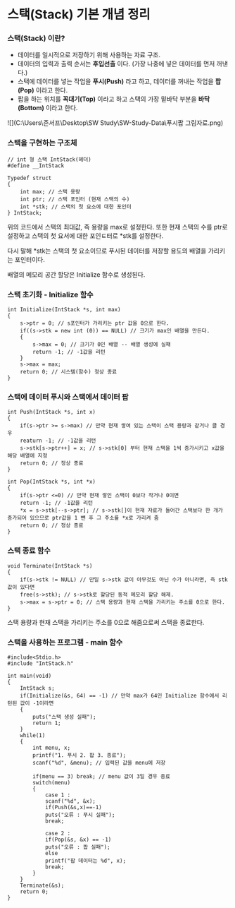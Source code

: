 # 스택(Stack) 기본 개념 정리



### 스택(Stack) 이란?

- 데이터를 일시적으로 저장하기 위해 사용하는 자료 구조.
- 데이터의 입력과 출력 순서는 **후입선출** 이다. (가장 나중에 넣은 데이터를 먼저 꺼낸다.)
- 스택에 데이터를 넣는 작업을 **푸시(Push)** 라고 하고, 데이터를 꺼내는 작업을 **팝(Pop)** 이라고 한다.
- 팝을 하는 위치를 **꼭대기(Top)** 이라고 하고 스택의 가장 밑바닥 부분을 **바닥(Bottom)** 이라고 한다.



![](C:\Users\존서프\Desktop\SW Study\SW-Study-Data\푸시팝 그림자료.png)



### 스택을 구현하는 구조체

```
// int 형 스택 IntStack(헤더)
#define __IntStack

Typedef struct
{
    int max; // 스택 용량
    int ptr; // 스택 포인터 (현재 스택의 수)
    int *stk; // 스택의 첫 요소에 대한 포인터
} IntStack;
```

위의 코드에서 스택의 최대값, 즉 용량을 max로 설정한다. 또한 현재 스택의 수를 ptr로 설정하고 스택의 첫 요서에 대한 포인ㅌ터로 *stk를 설정한다.

다시 말해 *stk는 스택의 첫 요소이므로 푸시된 데이터를 저장할 용도의 배열을 가리키는 포인터이다.

배열의 메모리 공간 할당은 Initialize 함수로 생성된다.



### 스택 초기화 - Initialize 함수

```
int Initialize(IntStack *s, int max)
{
    s->ptr = 0; // s포인터가 가리키는 ptr 값을 0으로 한다.
    if((s->stk = new int (0)) == NULL) // 크기가 max인 배열을 만든다.
    {
        s->max = 0; // 크기가 0인 배열 -- 배열 생성에 실패
        return -1; // -1값을 리턴
    }
    s->max = max;
    return 0; // 시스템(함수) 정상 종료
}
```





### 스택에 데이터 푸시와 스택에서 데이터 팝

```
int Push(IntStack *s, int x)
{
    if(s->ptr >= s->max) // 만약 현재 쌓여 있는 스택이 스택 용량과 같거나 클 경우
    reaturn -1; // -1값을 리턴
    s->stk[s->ptr++] = x; // s->stk[0] 부터 현재 스택을 1씩 증가시키고 x값을 해당 배열에 지정
    return 0; // 정상 종료
}

int Pop(IntStack *s, int *x)
{
    if(s->ptr <=0) // 만약 현재 쌓인 스택이 0보다 작거나 0이면
    return -1; // -1값을 리턴
    *x = s->stk[--s->ptr]; // s->stk[]이 현재 자료가 들어간 스택보다 한 개가 증가되어 있으므로 ptr값을 1 뺸 후 그 주소를 *x로 가리켜 줌
    return 0; // 정상 종료
}
```





### 스택 종료 함수

```
void Terminate(IntStack *s)
{
    if(s->stk != NULL) // 만일 s->stk 값이 아무것도 아닌 수가 아니라면, 즉 stk값이 있다면
    free(s->stk); // s->stk로 할당된 동적 메모리 할당 해제.
    s->max = s->ptr = 0; // 스택 용량과 현재 스택을 가리키는 주소를 0으로 한다.
}
```

스택 용량과 현재 스택을 가리키는 주소를 0으로 해줌으로써 스택을 종료한다.





### 스택을 사용하는 프로그램 - main 함수

```
#include<Stdio.h>
#include "IntStack.h"

int main(void)
{
    IntStack s;
    if(Initialize(&s, 64) == -1) // 만약 max가 64인 Initialize 함수에서 리턴된 값이 -1이라면
    {
        puts("스택 생성 실패");
        return 1;
    }
    while(1)
    {
        int menu, x;
        printf("1. 푸시 2. 팝 3. 종료");
        scanf("%d", &menu); // 입력된 값을 menu에 저장
        
        if(menu == 3) break; // menu 값이 3일 경우 종료
        switch(menu)
        {
            case 1 :
            scanf("%d", &x);
            if(Push(&s,x)==-1)
            puts("오류 : 푸시 실패");
            break;
            
            case 2 : 
            if(Pop(&s, &x) == -1)
            puts("오류 : 팝 실패");
            else
            printf("팝 데이터는 %d", x);
            break;
        }
    }
    Terminate(&s);
    return 0;
}
```

